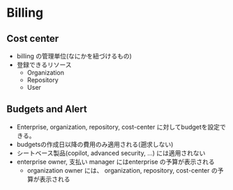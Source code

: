# Billing

## Cost center

* billing の管理単位(なにかを紐づけるもの)
* 登録できるリソース
  * Organization
  * Repository
  * User

## Budgets and Alert

* Enterprise, organization, repository, cost-center に対してbudgetを設定できる。
* budgetsの作成日以降の費用のみ適用される(遡求しない)
* シートベース製品(copilot, advanced security, ...) には適用されない
* enterprise owner, 支払い manager にはenterprise の予算が表示される 
  * organization owner には、 organization, repository, cost-center の予算が表示される 
